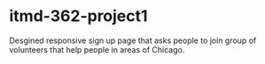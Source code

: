 # itmd-362-project1

Desgined responsive sign up page that asks people to join group of volunteers that help people in areas of Chicago.


